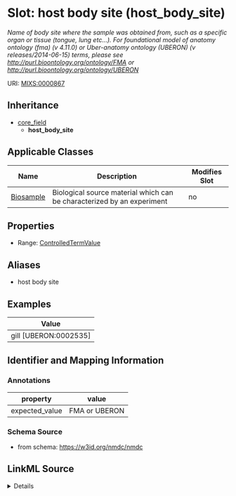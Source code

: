 # Slot: host body site (host_body_site)


_Name of body site where the sample was obtained from, such as a specific organ or tissue (tongue, lung etc...). For foundational model of anatomy ontology (fma) (v 4.11.0) or Uber-anatomy ontology (UBERON) (v releases/2014-06-15) terms, please see http://purl.bioontology.org/ontology/FMA or http://purl.bioontology.org/ontology/UBERON_



URI: [MIXS:0000867](https://w3id.org/mixs/0000867)




## Inheritance

* [core_field](core_field.md)
    * **host_body_site**





## Applicable Classes

| Name | Description | Modifies Slot |
| --- | --- | --- |
[Biosample](Biosample.md) | Biological source material which can be characterized by an experiment |  no  |







## Properties

* Range: [ControlledTermValue](ControlledTermValue.md)



## Aliases


* host body site




## Examples

| Value |
| --- |
| gill [UBERON:0002535] |

## Identifier and Mapping Information





### Annotations

| property | value |
| --- | --- |
| expected_value | FMA or UBERON || occurrence | 1 |



### Schema Source


* from schema: https://w3id.org/nmdc/nmdc




## LinkML Source

<details>
```yaml
name: host_body_site
annotations:
  expected_value:
    tag: expected_value
    value: FMA or UBERON
  occurrence:
    tag: occurrence
    value: '1'
description: Name of body site where the sample was obtained from, such as a specific
  organ or tissue (tongue, lung etc...). For foundational model of anatomy ontology
  (fma) (v 4.11.0) or Uber-anatomy ontology (UBERON) (v releases/2014-06-15) terms,
  please see http://purl.bioontology.org/ontology/FMA or http://purl.bioontology.org/ontology/UBERON
title: host body site
examples:
- value: gill [UBERON:0002535]
from_schema: https://w3id.org/nmdc/nmdc
aliases:
- host body site
rank: 1000
is_a: core field
string_serialization: '{termLabel} {[termID]}'
slot_uri: MIXS:0000867
multivalued: false
alias: host_body_site
domain_of:
- Biosample
range: ControlledTermValue

```
</details>